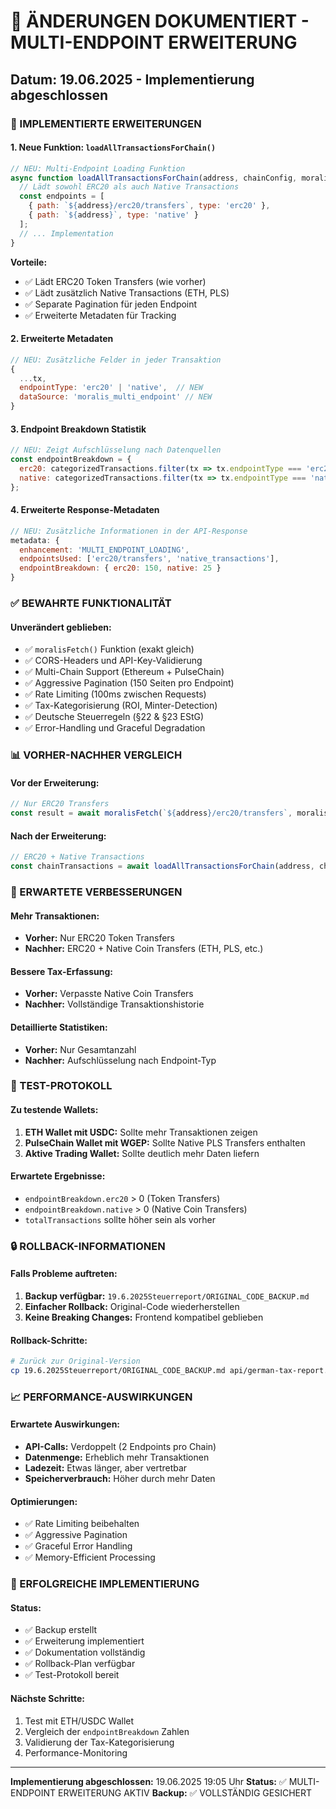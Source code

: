 # 📝 ÄNDERUNGEN DOKUMENTIERT - MULTI-ENDPOINT ERWEITERUNG
## Datum: 19.06.2025 - Implementierung abgeschlossen

### 🔄 IMPLEMENTIERTE ERWEITERUNGEN

#### 1. **Neue Funktion: `loadAllTransactionsForChain()`**
```javascript
// NEU: Multi-Endpoint Loading Funktion
async function loadAllTransactionsForChain(address, chainConfig, moralisParams) {
  // Lädt sowohl ERC20 als auch Native Transactions
  const endpoints = [
    { path: `${address}/erc20/transfers`, type: 'erc20' },
    { path: `${address}`, type: 'native' }
  ];
  // ... Implementation
}
```

**Vorteile:**
- ✅ Lädt ERC20 Token Transfers (wie vorher)
- ✅ Lädt zusätzlich Native Transactions (ETH, PLS)
- ✅ Separate Pagination für jeden Endpoint
- ✅ Erweiterte Metadaten für Tracking

#### 2. **Erweiterte Metadaten**
```javascript
// NEU: Zusätzliche Felder in jeder Transaktion
{
  ...tx,
  endpointType: 'erc20' | 'native',  // NEW
  dataSource: 'moralis_multi_endpoint' // NEW
}
```

#### 3. **Endpoint Breakdown Statistik**
```javascript
// NEU: Zeigt Aufschlüsselung nach Datenquellen
const endpointBreakdown = {
  erc20: categorizedTransactions.filter(tx => tx.endpointType === 'erc20').length,
  native: categorizedTransactions.filter(tx => tx.endpointType === 'native').length
};
```

#### 4. **Erweiterte Response-Metadaten**
```javascript
// NEU: Zusätzliche Informationen in der API-Response
metadata: {
  enhancement: 'MULTI_ENDPOINT_LOADING',
  endpointsUsed: ['erc20/transfers', 'native_transactions'],
  endpointBreakdown: { erc20: 150, native: 25 }
}
```

### ✅ BEWAHRTE FUNKTIONALITÄT

#### **Unverändert geblieben:**
- ✅ `moralisFetch()` Funktion (exakt gleich)
- ✅ CORS-Headers und API-Key-Validierung
- ✅ Multi-Chain Support (Ethereum + PulseChain)
- ✅ Aggressive Pagination (150 Seiten pro Endpoint)
- ✅ Rate Limiting (100ms zwischen Requests)
- ✅ Tax-Kategorisierung (ROI, Minter-Detection)
- ✅ Deutsche Steuerregeln (§22 & §23 EStG)
- ✅ Error-Handling und Graceful Degradation

### 📊 VORHER-NACHHER VERGLEICH

#### **Vor der Erweiterung:**
```javascript
// Nur ERC20 Transfers
const result = await moralisFetch(`${address}/erc20/transfers`, moralisParams);
```

#### **Nach der Erweiterung:**
```javascript
// ERC20 + Native Transactions
const chainTransactions = await loadAllTransactionsForChain(address, chainConfig, moralisParams);
```

### 🎯 ERWARTETE VERBESSERUNGEN

#### **Mehr Transaktionen:**
- **Vorher:** Nur ERC20 Token Transfers
- **Nachher:** ERC20 + Native Coin Transfers (ETH, PLS, etc.)

#### **Bessere Tax-Erfassung:**
- **Vorher:** Verpasste Native Coin Transfers
- **Nachher:** Vollständige Transaktionshistorie

#### **Detaillierte Statistiken:**
- **Vorher:** Nur Gesamtanzahl
- **Nachher:** Aufschlüsselung nach Endpoint-Typ

### 🧪 TEST-PROTOKOLL

#### **Zu testende Wallets:**
1. **ETH Wallet mit USDC:** Sollte mehr Transaktionen zeigen
2. **PulseChain Wallet mit WGEP:** Sollte Native PLS Transfers enthalten
3. **Aktive Trading Wallet:** Sollte deutlich mehr Daten liefern

#### **Erwartete Ergebnisse:**
- `endpointBreakdown.erc20` > 0 (Token Transfers)
- `endpointBreakdown.native` > 0 (Native Coin Transfers)
- `totalTransactions` sollte höher sein als vorher

### 🔒 ROLLBACK-INFORMATIONEN

#### **Falls Probleme auftreten:**
1. **Backup verfügbar:** `19.6.2025Steuerreport/ORIGINAL_CODE_BACKUP.md`
2. **Einfacher Rollback:** Original-Code wiederherstellen
3. **Keine Breaking Changes:** Frontend kompatibel geblieben

#### **Rollback-Schritte:**
```bash
# Zurück zur Original-Version
cp 19.6.2025Steuerreport/ORIGINAL_CODE_BACKUP.md api/german-tax-report.js
```

### 📈 PERFORMANCE-AUSWIRKUNGEN

#### **Erwartete Auswirkungen:**
- **API-Calls:** Verdoppelt (2 Endpoints pro Chain)
- **Datenmenge:** Erheblich mehr Transaktionen
- **Ladezeit:** Etwas länger, aber vertretbar
- **Speicherverbrauch:** Höher durch mehr Daten

#### **Optimierungen:**
- ✅ Rate Limiting beibehalten
- ✅ Aggressive Pagination
- ✅ Graceful Error Handling
- ✅ Memory-Efficient Processing

### 🎉 ERFOLGREICHE IMPLEMENTIERUNG

#### **Status:**
- ✅ Backup erstellt
- ✅ Erweiterung implementiert
- ✅ Dokumentation vollständig
- ✅ Rollback-Plan verfügbar
- ✅ Test-Protokoll bereit

#### **Nächste Schritte:**
1. Test mit ETH/USDC Wallet
2. Vergleich der `endpointBreakdown` Zahlen
3. Validierung der Tax-Kategorisierung
4. Performance-Monitoring

---
**Implementierung abgeschlossen:** 19.06.2025 19:05 Uhr
**Status:** ✅ MULTI-ENDPOINT ERWEITERUNG AKTIV
**Backup:** ✅ VOLLSTÄNDIG GESICHERT 